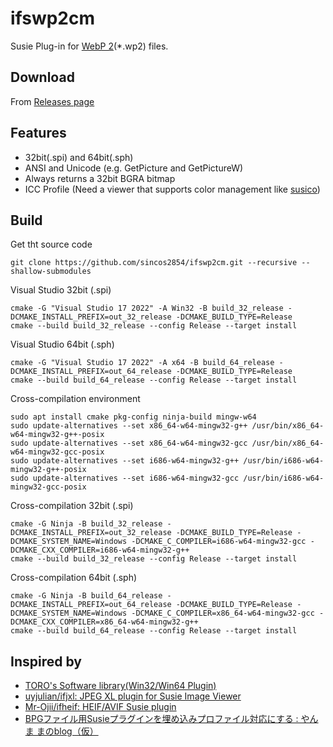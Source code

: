 # ifswp2cm
Susie Plug-in for [WebP 2](https://chromium.googlesource.com/codecs/libwebp2/)(*.wp2) files.

## Download
From [Releases page](https://github.com/sincos2854/ifswp2cm/releases)

## Features
- 32bit(.spi) and 64bit(.sph)
- ANSI and Unicode (e.g. GetPicture and GetPictureW)
- Always returns a 32bit BGRA bitmap
- ICC Profile (Need a viewer that supports color management like [susico](http://www.vector.co.jp/soft/dl/winnt/art/se515212.html))

## Build
Get tht source code
```
git clone https://github.com/sincos2854/ifswp2cm.git --recursive --shallow-submodules
```
Visual Studio 32bit (.spi)
```
cmake -G "Visual Studio 17 2022" -A Win32 -B build_32_release -DCMAKE_INSTALL_PREFIX=out_32_release -DCMAKE_BUILD_TYPE=Release
cmake --build build_32_release --config Release --target install
```
Visual Studio 64bit (.sph)
```
cmake -G "Visual Studio 17 2022" -A x64 -B build_64_release -DCMAKE_INSTALL_PREFIX=out_64_release -DCMAKE_BUILD_TYPE=Release
cmake --build build_64_release --config Release --target install
```
Cross-compilation environment
```
sudo apt install cmake pkg-config ninja-build mingw-w64
sudo update-alternatives --set x86_64-w64-mingw32-g++ /usr/bin/x86_64-w64-mingw32-g++-posix
sudo update-alternatives --set x86_64-w64-mingw32-gcc /usr/bin/x86_64-w64-mingw32-gcc-posix
sudo update-alternatives --set i686-w64-mingw32-g++ /usr/bin/i686-w64-mingw32-g++-posix
sudo update-alternatives --set i686-w64-mingw32-gcc /usr/bin/i686-w64-mingw32-gcc-posix
```
Cross-compilation 32bit (.spi)
```
cmake -G Ninja -B build_32_release -DCMAKE_INSTALL_PREFIX=out_32_release -DCMAKE_BUILD_TYPE=Release -DCMAKE_SYSTEM_NAME=Windows -DCMAKE_C_COMPILER=i686-w64-mingw32-gcc -DCMAKE_CXX_COMPILER=i686-w64-mingw32-g++
cmake --build build_32_release --config Release --target install
```
Cross-compilation 64bit (.sph)
```
cmake -G Ninja -B build_64_release -DCMAKE_INSTALL_PREFIX=out_64_release -DCMAKE_BUILD_TYPE=Release -DCMAKE_SYSTEM_NAME=Windows -DCMAKE_C_COMPILER=x86_64-w64-mingw32-gcc -DCMAKE_CXX_COMPILER=x86_64-w64-mingw32-g++
cmake --build build_64_release --config Release --target install
```
## Inspired by
- [TORO's Software library(Win32/Win64 Plugin)](http://toro.d.dooo.jp/slplugin.html)
- [uyjulian/ifjxl: JPEG XL plugin for Susie Image Viewer](https://github.com/uyjulian/ifjxl)
- [Mr-Ojii/ifheif: HEIF/AVIF Susie plugin](https://github.com/Mr-Ojii/ifheif)
- [BPGファイル用Susieプラグインを埋め込みプロファイル対応にする : やんま まのblog（仮）](http://blog.livedoor.jp/yamma_ma/archives/44473876.html)
